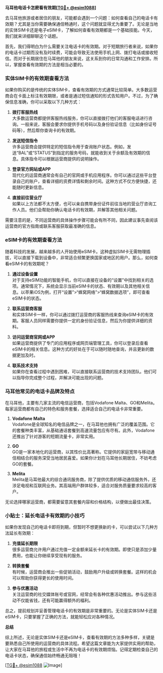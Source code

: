 **马耳他电话卡怎麽看有效期[[TG💪+ @esim1088](https://t.me/s/esim1088)]**

去马耳他旅游或者居住的朋友，可能都会遇到一个问题：如何查看自己的电话卡有效期？尤其是当你需要确保通信畅通时，这个问题就显得尤为重要了。无论是当地的实体SIM卡还是电子eSIM卡，了解如何查看有效期都是一个基础技能。今天，我们就来详细聊聊这个话题。

首先，我们得明白为什么需要关注电话卡的有效期。对于短期旅行者来说，如果你的电话卡过期而没有及时续费，可能会导致无法使用手机上网、拨打电话或接收短信。而对于长期居住在马耳他的朋友来说，这关系到你的日常沟通和工作安排。所以，掌握查看有效期的方法是相当必要的。

### 实体SIM卡的有效期查看方法

如果你购买的是传统的实体SIM卡，查看有效期的方式通常比较简单。大多数运营商会在卡面上标注有效期限，或者是通过短信通知的形式告知用户。不过，为了确保信息准确，你可以采取以下几种方式：

1. **拨打客服热线**  
   大多数运营商都提供客服热线服务，你可以直接拨打他们的客服电话进行咨询。一般来说，客服会要求你提供手机号码以及身份验证信息（比如身份证号码等），然后帮你查询卡的有效期。

2. **发送短信指令**  
   许多运营商会提供特定的短信指令用于查询账户状态。例如，发送“BAL”或“STATUS”到指定的服务号码，就能收到关于余额及有效期的信息。具体指令可以根据运营商提供的说明操作。

3. **登录官方网站或APP**  
   现代化的运营商通常会有自己的官网或手机应用程序。你可以通过这些平台登录自己的账户，查看详细的资费详情和剩余时间。这种方式不仅方便快捷，还能随时更新信息。

4. **直接前往营业厅**  
   如果以上方法都不太方便，也可以亲自携带身份证件前往当地的营业厅咨询工作人员。他们会帮助你确认电话卡的有效期，并解答其他相关问题。

需要注意的是，不同运营商的具体操作步骤可能会有所不同，因此建议事先查阅该运营商的官方指南或联系客服获取最准确的信息。

### eSIM卡的有效期查看方法

随着科技的发展，越来越多的人开始使用eSIM卡。这种虚拟SIM卡无需物理插拔，可以直接下载到设备中，非常适合频繁更换国家或地区的用户。那么，如何查看eSIM卡的有效期呢？

1. **通过设备设置**  
   对于支持eSIM功能的智能手机，你可以直接在设备的“设置”中找到相关的选项。通常情况下，系统会显示当前eSIM卡的状态、有效期以及其他相关信息。以苹果iOS为例，打开“设置”>“蜂窝网络”>“蜂窝数据选项”，即可查看eSIM卡的状态。

2. **联系运营商客服**  
   和实体SIM卡一样，你可以通过拨打运营商的客服热线来查询eSIM卡的有效期。客服人员同样需要你提供一定的身份验证信息，然后为你提供详细的资料。

3. **访问运营商官网或APP**  
   如果运营商提供了专门的应用程序或网页端管理工具，你可以登录后查看eSIM卡的相关信息。这种方式的好处在于可以随时随地查询，并且更新的数据更加及时。

4. **联系技术支持**  
   如果你在查看过程中遇到困难，可以直接联系运营商的技术支持团队。他们可以指导你完成整个过程，并解决可能出现的问题。

### 马耳他常见的电话卡品牌及特点

在马耳他，主要有几家主流的电信运营商，包括Vodafone Malta、GO和Melita。每家运营商都有自己的特色和服务套餐，选择适合自己的电话卡非常重要。

1. **Vodafone Malta**  
   Vodafone是全球知名的电信品牌之一，在马耳他也拥有广泛的覆盖范围。它的套餐种类丰富，从基础通话套餐到高速流量包应有尽有。此外，Vodafone还推出了针对游客的短期流量卡，非常实用。

2. **GO**  
   GO是一家本地化的运营商，以其性价比高著称。它提供的家庭宽带与移动通信相结合的服务深受当地居民喜爱。如果你计划在马耳他长期居住，不妨考虑GO的套餐。

3. **Melita**  
   Melita是马耳他最大的综合通讯服务商，除了提供优质的移动通信服务外，还涉足电视和互联网业务。其高端用户群体较多，适合对服务质量要求较高的客户。

无论选择哪家运营商，都需要留意其套餐内容和价格结构，以便做出最佳决策。

### 小贴士：延长电话卡有效期的小技巧

如果你发现自己的电话卡即将到期，但暂时不想更换新的卡，可以尝试以下几种方法延长有效期：

1. **充值延长期限**  
   很多运营商允许用户通过充值一定金额来延长卡的有效期。即使只是添加少量费用，也能让你继续享受现有的服务。

2. **转换套餐**  
   有时候，运营商会推出一些促销活动，鼓励用户升级或转换套餐。这样的机会可以帮助你获得更长的使用时间。

3. **参与优惠活动**  
   关注运营商的社交媒体账号或官网，经常会有各种优惠活动推出。参与这些活动不仅能省钱，还有可能赢得额外的福利。

总之，提前规划并妥善管理电话卡的有效期是非常重要的。无论是实体SIM卡还是eSIM卡，只要掌握了正确的方法，就能轻松应对各种情况。

**总结**

综上所述，无论是实体SIM卡还是eSIM卡，查看有效期的方法多种多样，关键是要熟悉自己所使用的运营商的具体流程。希望这篇文章能为大家提供实用的帮助，让大家在马耳他的旅程或生活中不再为电话卡的有效期烦恼。记得定期检查自己的电话卡状态，确保通信始终畅通无阻哦！

[[TG💪+ @esim1088](https://t.me/s/esim1088) ![Image](https://i.postimg.cc/4NQfJmqS/Snipaste-2025-05-13-00-14-12.png)]